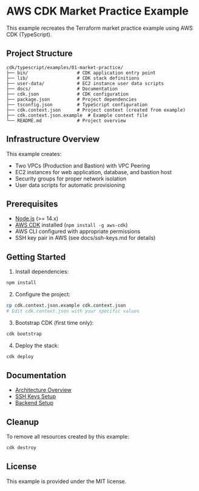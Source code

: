 # AWS CDK Market Practice Example

This example recreates the Terraform market practice example using AWS CDK (TypeScript).

## Project Structure

```
cdk/typescript/examples/01-market-practice/
├── bin/                  # CDK application entry point
├── lib/                  # CDK stack definitions
├── user-data/            # EC2 instance user data scripts
├── docs/                 # Documentation
├── cdk.json              # CDK configuration
├── package.json          # Project dependencies
├── tsconfig.json         # TypeScript configuration
├── cdk.context.json      # Project context (created from example)
├── cdk.context.json.example  # Example context file
└── README.md             # Project overview
```

## Infrastructure Overview

This example creates:

- Two VPCs (Production and Bastion) with VPC Peering
- EC2 instances for web application, database, and bastion host
- Security groups for proper network isolation
- User data scripts for automatic provisioning

## Prerequisites

- [Node.js](https://nodejs.org/) (>= 14.x)
- [AWS CDK](https://aws.amazon.com/cdk/) installed (`npm install -g aws-cdk`)
- AWS CLI configured with appropriate permissions
- SSH key pair in AWS (see docs/ssh-keys.md for details)

## Getting Started

1. Install dependencies:
```bash
npm install
```

2. Configure the project:
```bash
cp cdk.context.json.example cdk.context.json
# Edit cdk.context.json with your specific values
```

3. Bootstrap CDK (first time only):
```bash
cdk bootstrap
```

4. Deploy the stack:
```bash
cdk deploy
```

## Documentation

- [Architecture Overview](docs/architecture.md)
- [SSH Keys Setup](docs/ssh-keys.md)
- [Backend Setup](docs/backend-setup.md)

## Cleanup

To remove all resources created by this example:

```bash
cdk destroy
```

## License

This example is provided under the MIT license.